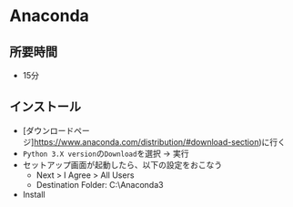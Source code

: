 # Anaconda

## 所要時間

- 15分

## インストール

- [ダウンロードページ]https://www.anaconda.com/distribution/#download-section)に行く
- `Python 3.X version`の`Download`を選択 → 実行
- セットアップ画面が起動したら、以下の設定をおこなう
  - Next > I Agree > All Users
  - Destination Folder: C:\Anaconda3
- Install
